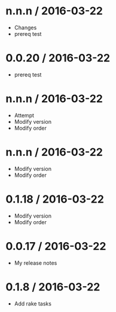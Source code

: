 
n.n.n / 2016-03-22
==================

  * Changes
  * prereq test

0.0.20 / 2016-03-22
==================

  * prereq test

n.n.n / 2016-03-22
==================

  * Attempt
  * Modify version
  * Modify order

n.n.n / 2016-03-22
==================

  * Modify version
  * Modify order

0.1.18 / 2016-03-22
==================

  * Modify version
  * Modify order


0.0.17 / 2016-03-22
==================
 * My release notes



0.1.8 / 2016-03-22
==================

  * Add rake tasks
